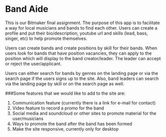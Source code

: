 # Band Aide

This is our Bitmaker final assignment.  The purpose of this app is to facilitate a way for local musicians and bands to find each other.  Users can create a profile and put their bio/description, youtube url and skills (lead, bass, singer, etc) to help promote themselves.

Users can create bands and create positions by skill for their bands.  When users look for bands that have position vacancies, they can apply to the position which will display to the band creator/leader.  The leader can accept or reject the user/applicant.  

Users can either search for bands by genres on the landing page or via the search page if the users signs up to the site.  Also, band leaders can search via the landing page by skill or on the search page as well.

###Some features that we would like to add to the site are:

1. Communication feature (currently there is a link for e-mail for contact)
2. Video feature to record a promo for the band
3. Social media and soundcloud or other sites to promote material for the user/musicians
4. Ways to promote the band after the band has been formed
5. Make the site responsive, currently only for desktop
